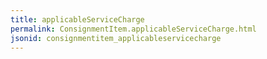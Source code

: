 ```yaml
---
title: applicableServiceCharge
permalink: ConsignmentItem.applicableServiceCharge.html
jsonid: consignmentitem_applicableservicecharge
---
```


